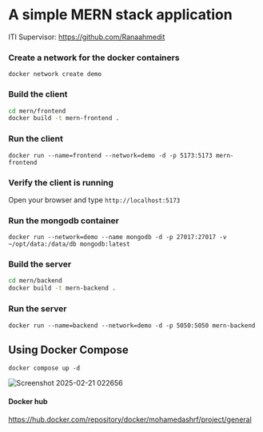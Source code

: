# A simple MERN stack application 
 ITI Supervisor: https://github.com/Ranaahmedit
 
### Create a network for the docker containers

`docker network create demo`

### Build the client 

```sh
cd mern/frontend
docker build -t mern-frontend .
```

### Run the client

`docker run --name=frontend --network=demo -d -p 5173:5173 mern-frontend`

### Verify the client is running

Open your browser and type `http://localhost:5173`

### Run the mongodb container

`docker run --network=demo --name mongodb -d -p 27017:27017 -v ~/opt/data:/data/db mongodb:latest`

### Build the server

```sh
cd mern/backend
docker build -t mern-backend .
```

### Run the server

`docker run --name=backend --network=demo -d -p 5050:5050 mern-backend`

## Using Docker Compose

`docker compose up -d`


![Screenshot 2025-02-21 022656](https://github.com/user-attachments/assets/c315330f-158f-43ea-8ac0-2554124cb2c2)


#### Docker hub

https://hub.docker.com/repository/docker/mohamedashrf/project/general


